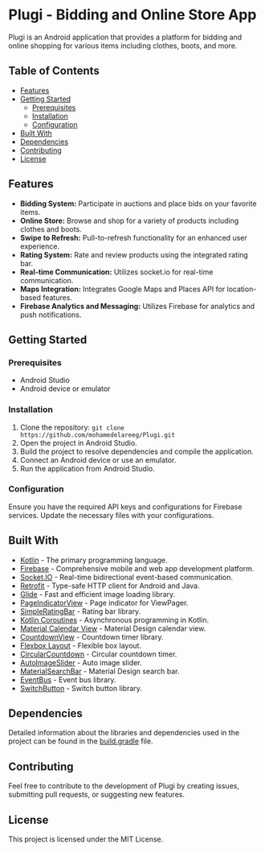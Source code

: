 # Plugi - Bidding and Online Store App

Plugi is an Android application that provides a platform for bidding and online shopping for various items including clothes, boots, and more.

## Table of Contents

- [Features](#features)
- [Getting Started](#getting-started)
  - [Prerequisites](#prerequisites)
  - [Installation](#installation)
  - [Configuration](#configuration)
- [Built With](#built-with)
- [Dependencies](#dependencies)
- [Contributing](#contributing)
- [License](#license)

## Features

- **Bidding System:** Participate in auctions and place bids on your favorite items.
- **Online Store:** Browse and shop for a variety of products including clothes and boots.
- **Swipe to Refresh:** Pull-to-refresh functionality for an enhanced user experience.
- **Rating System:** Rate and review products using the integrated rating bar.
- **Real-time Communication:** Utilizes socket.io for real-time communication.
- **Maps Integration:** Integrates Google Maps and Places API for location-based features.
- **Firebase Analytics and Messaging:** Utilizes Firebase for analytics and push notifications.

## Getting Started

### Prerequisites

- Android Studio
- Android device or emulator

### Installation

1. Clone the repository: `git clone https://github.com/mohamedelareeg/Plugi.git`
2. Open the project in Android Studio.
3. Build the project to resolve dependencies and compile the application.
4. Connect an Android device or use an emulator.
5. Run the application from Android Studio.

### Configuration

Ensure you have the required API keys and configurations for Firebase services. Update the necessary files with your configurations.

## Built With

- [Kotlin](https://kotlinlang.org/) - The primary programming language.
- [Firebase](https://firebase.google.com/) - Comprehensive mobile and web app development platform.
- [Socket.IO](https://socket.io/) - Real-time bidirectional event-based communication.
- [Retrofit](https://square.github.io/retrofit/) - Type-safe HTTP client for Android and Java.
- [Glide](https://github.com/bumptech/glide) - Fast and efficient image loading library.
- [PageIndicatorView](https://github.com/romandanylyk/PageIndicatorView) - Page indicator for ViewPager.
- [SimpleRatingBar](https://github.com/ome450901/SimpleRatingBar) - Rating bar library.
- [Kotlin Coroutines](https://kotlinlang.org/docs/reference/coroutines-overview.html) - Asynchronous programming in Kotlin.
- [Material Calendar View](https://github.com/Applandeo/Material-Calendar-View) - Material Design calendar view.
- [CountdownView](https://github.com/iwgang/CountdownView) - Countdown timer library.
- [Flexbox Layout](https://github.com/google/flexbox-layout) - Flexible box layout.
- [CircularCountdown](https://github.com/douglasspgyn/CircularCountdown) - Circular countdown timer.
- [AutoImageSlider](https://github.com/smarteist/Android-Image-Slider) - Auto image slider.
- [MaterialSearchBar](https://github.com/mancj/MaterialSearchBar) - Material Design search bar.
- [EventBus](https://greenrobot.org/eventbus/) - Event bus library.
- [SwitchButton](https://github.com/kyleduo/SwitchButton) - Switch button library.

## Dependencies

Detailed information about the libraries and dependencies used in the project can be found in the [build.gradle](build.gradle) file.

## Contributing

Feel free to contribute to the development of Plugi by creating issues, submitting pull requests, or suggesting new features.

## License

This project is licensed under the MIT License.
